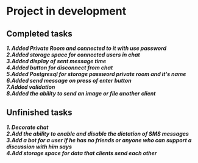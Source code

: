 # Project in development

## Сompleted tasks

***1. Added Private Room and connected to it with use password***<br/>
***2.Added storage space for connected users in chat***<br/>
***3.Added display of sent message time***<br/>
***4.Added button for disconnect from chat***<br/>
***5.Added Postgresql for storage password private room and it's name***<br/>
***6.Added send message on press of enter button***<br/>
***7.Added validation***<br/>
***8.Added the ability to send an image or file another client***<br/>

## Unfinished tasks
***1. Decorate chat***<br/>
***2.Add the ability to enable and disable the dictation of SMS messages***<br/>
***3.Add a bot for a user if he has no friends or anyone who can support a discussion with him says***<br/>
***4.Add storage space for data that clients send each other***<br/>